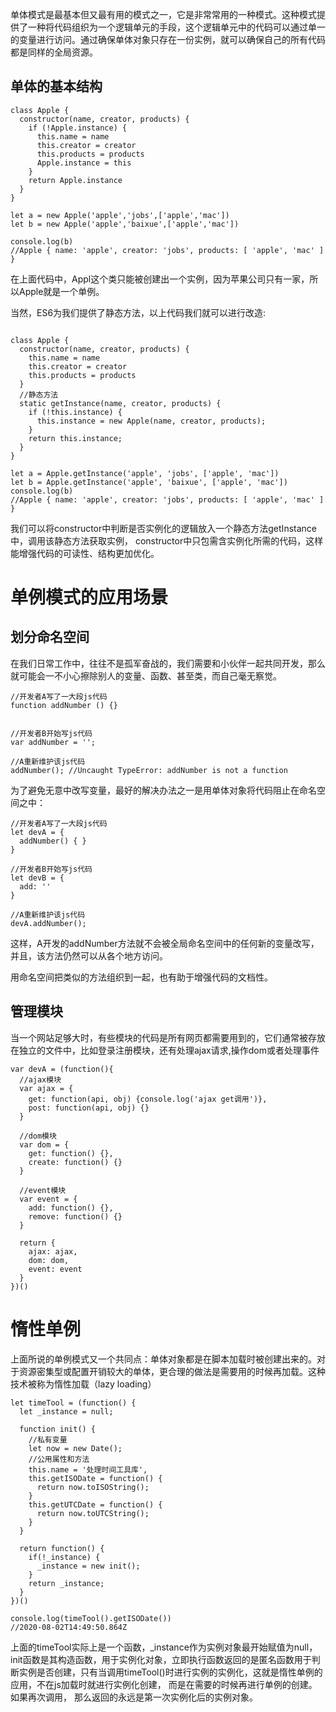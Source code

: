 单体模式是最基本但又最有用的模式之一，它是非常常用的一种模式。这种模式提供了一种将代码组织为一个逻辑单元的手段，这个逻辑单元中的代码可以通过单一的变量进行访问。通过确保单体对象只存在一份实例，就可以确保自己的所有代码都是同样的全局资源。

## 单体的基本结构

```
class Apple {
  constructor(name, creator, products) {
    if (!Apple.instance) {
      this.name = name
      this.creator = creator
      this.products = products
      Apple.instance = this
    }
    return Apple.instance
  }
}

let a = new Apple('apple','jobs',['apple','mac'])
let b = new Apple('apple','baixue',['apple','mac'])

console.log(b)
//Apple { name: 'apple', creator: 'jobs', products: [ 'apple', 'mac' ] }

```

在上面代码中，Appl这个类只能被创建出一个实例，因为苹果公司只有一家，所以Apple就是一个单例。

当然，ES6为我们提供了静态方法，以上代码我们就可以进行改造:


```

class Apple {
  constructor(name, creator, products) {
    this.name = name
    this.creator = creator
    this.products = products
  }
  //静态方法
  static getInstance(name, creator, products) {
    if (!this.instance) {
      this.instance = new Apple(name, creator, products);
    }
    return this.instance;
  }
}

let a = Apple.getInstance('apple', 'jobs', ['apple', 'mac'])
let b = Apple.getInstance('apple', 'baixue', ['apple', 'mac'])
console.log(b)
//Apple { name: 'apple', creator: 'jobs', products: [ 'apple', 'mac' ] }

```

我们可以将constructor中判断是否实例化的逻辑放入一个静态方法getInstance中，调用该静态方法获取实例， constructor中只包需含实例化所需的代码，这样能增强代码的可读性、结构更加优化。


# 单例模式的应用场景

## 划分命名空间

在我们日常工作中，往往不是孤军奋战的，我们需要和小伙伴一起共同开发，那么就可能会一不小心擦除别人的变量、函数、甚至类，而自己毫无察觉。

```
//开发者A写了一大段js代码
function addNumber () {}


//开发者B开始写js代码
var addNumber = '';

//A重新维护该js代码
addNumber(); //Uncaught TypeError: addNumber is not a function
```

为了避免无意中改写变量，最好的解决办法之一是用单体对象将代码阻止在命名空间之中：

```
//开发者A写了一大段js代码
let devA = {
  addNumber() { }
}

//开发者B开始写js代码
let devB = {
  add: ''
}

//A重新维护该js代码
devA.addNumber();

```

这样，A开发的addNumber方法就不会被全局命名空间中的任何新的变量改写，并且，该方法仍然可以从各个地方访问。

用命名空间把类似的方法组织到一起，也有助于增强代码的文档性。


## 管理模块

当一个网站足够大时，有些模块的代码是所有网页都需要用到的，它们通常被存放在独立的文件中，比如登录注册模块，还有处理ajax请求,操作dom或者处理事件

```
var devA = (function(){
  //ajax模块
  var ajax = {
    get: function(api, obj) {console.log('ajax get调用')},
    post: function(api, obj) {}
  }

  //dom模块
  var dom = {
    get: function() {},
    create: function() {}
  }
  
  //event模块
  var event = {
    add: function() {},
    remove: function() {}
  }

  return {
    ajax: ajax,
    dom: dom,
    event: event
  }
})()

```


# 惰性单例

上面所说的单例模式又一个共同点：单体对象都是在脚本加载时被创建出来的。对于资源密集型或配置开销较大的单体，更合理的做法是需要用的时候再加载。这种技术被称为惰性加载（lazy loading）

```
let timeTool = (function() {
  let _instance = null;
  
  function init() {
    //私有变量
    let now = new Date();
    //公用属性和方法
    this.name = '处理时间工具库',
    this.getISODate = function() {
      return now.toISOString();
    }
    this.getUTCDate = function() {
      return now.toUTCString();
    }
  }
  
  return function() {
    if(!_instance) {
      _instance = new init();
    }
    return _instance;
  }
})()

console.log(timeTool().getISODate())
//2020-08-02T14:49:50.864Z

```

上面的timeTool实际上是一个函数，_instance作为实例对象最开始赋值为null，init函数是其构造函数，用于实例化对象，立即执行函数返回的是匿名函数用于判断实例是否创建，只有当调用timeTool()时进行实例的实例化，这就是惰性单例的应用，不在js加载时就进行实例化创建， 而是在需要的时候再进行单例的创建。 如果再次调用， 那么返回的永远是第一次实例化后的实例对象。